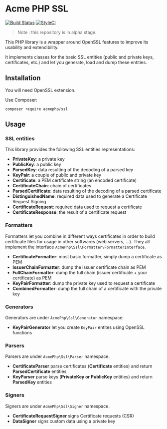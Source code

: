 Acme PHP SSL
============

[![Build Status](https://travis-ci.org/acmephp/ssl.svg?branch=master)](https://travis-ci.org/acmephp/ssl)
[![StyleCI](https://styleci.io/repos/51226077/shield)](https://styleci.io/repos/51226077)

> Note : this repository is in alpha stage.

This PHP library is a wrapper around OpenSSL features to improve its usability and
extendibility.

It implements classes for the basic SSL entities (public and private keys, certificates,
etc.) and let you generate, load and dump these entities.

## Installation

You will need OpenSSL extension.

Use Composer:

```
composer require acmephp/ssl
```

## Usage

### SSL entities

This library provides the following SSL entities representations:

- **PrivateKey**: a private key
- **PublicKey**: a public key
- **ParsedKey**: data resulting of the decoding of a parsed key
- **KeyPair**: a couple of public and private key
- **Certificate**: a PEM certificate string (an encoded certificate)
- **CertificateChain**: chain of certificates
- **ParsedCertificate**: data resulting of the decoding of a parsed certificate
- **DistinguishedName**: required data used to generate a Certificate Request Signing
- **CertificateRequest**: required data used to request a certificate
- **CertificateResponse**: the result of a certificate request

### Formatters

Formatters let you combine in different ways certificates in order to build certificate files 
for usage in other softwares (web servers, ...). They all implement the interface
`AcmePhp\Ssl\Formatter\FormatterInterface`.

- **CertificateFormatter**: most basic formatter, simply dump a certificate as PEM
- **IssuerChainFormatter**: dump the issuer certificate chain as PEM
- **FullChainFormatter**: dump the full chain (issuer certificate + your certificate) as PEM
- **KeyPairFormatter**: dump the private key used to request a certificate
- **CombinedFormatter**: dump the full chain of a certificate with the private key

### Generators

Generators are under `AcmePhp\Ssl\Generator` namespace.

- **KeyPairGenerator** let you create `KeyPair` entites using OpenSSL functions

### Parsers

Parsers are under `AcmePhp\Ssl\Parser` namespace.

- **CertificateParser** parse certificates (**Certificate** entities) and return **ParsedCertificate** entities
- **KeyParser** parse keys (**PrivateKey or PublicKey** entities) and return **ParsedKey** entities

### Signers

Signers are under `AcmePhp\Ssl\Signer` namespace.

- **CertificateRequestSigner** signs Certificate requests (CSR)
- **DataSigner** signs custom data using a private key
